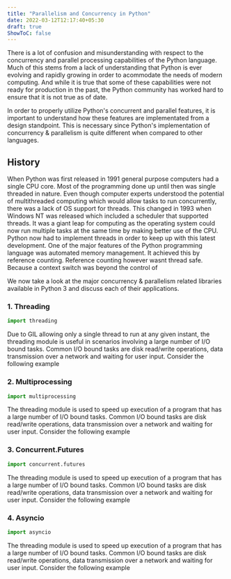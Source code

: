 ```yaml
---
title: "Parallelism and Concurrency in Python"
date: 2022-03-12T12:17:40+05:30
draft: true
ShowToC: false
---
```


There is a lot of confusion and misunderstanding with respect to the concurrency and parallel processing capabilities of the Python language. Much of this stems from a lack of understanding that Python is ever evolving and rapidly growing in order to acommodate the needs of modern computing. And while it is true that some of these capabilities were not ready for production in the past, the Python community has worked hard to ensure that it is not true as of date.

In order to properly utilize Python's concurrent and parallel features, it is important to understand how these features are implementated from a design standpoint. This is necessary since Python's implementation of concurrency & parallelism is quite different when compared to other languages.


## History
When Python was first released in 1991 general purpose computers had a single CPU core. Most of the programming done up until then was single threaded in nature. Even though computer experts understood the potential of multithreaded computing which would allow tasks to run concurrently, there was a lack of OS support for threads. This changed in 1993 when Windows NT was released which included a scheduler that supported threads. It was a giant leap for computing as the operating system could now run multiple tasks at the same time by making better use of the CPU. Python now had to implement threads in order to keep up with this latest development.
One of the major features of the Python programming language was automated memory management. It achieved this by reference counting. Reference counting however wasnt thread safe. Because a context switch was beyond the control of


We now take a look at the major concurrency & parallelism related libraries available in Python 3 and discuss each of their applications.

### 1. Threading
```py
import threading
```
Due to GIL allowing only a single thread to run at any given instant, the threading module is useful in scenarios involving a large number of I/O bound tasks. Common I/O bound tasks are disk read/write operations, data transmission over a network and waiting for user input. Consider the following example

### 2. Multiprocessing
```py
import multiprocessing
```
The threading module is used to speed up execution of a program that has a large number of I/O bound tasks. Common I/O bound tasks are disk read/write operations, data transmission over a network and waiting for user input. Consider the following example

### 3. Concurrent.Futures
```py
import concurrent.futures
```
The threading module is used to speed up execution of a program that has a large number of I/O bound tasks. Common I/O bound tasks are disk read/write operations, data transmission over a network and waiting for user input. Consider the following example

### 4. Asyncio
```py
import asyncio
```
The threading module is used to speed up execution of a program that has a large number of I/O bound tasks. Common I/O bound tasks are disk read/write operations, data transmission over a network and waiting for user input. Consider the following example